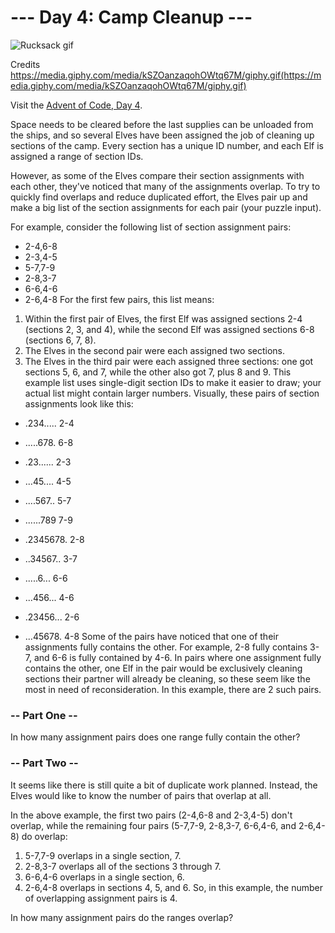 # --- Day 4: Camp Cleanup ---


![Rucksack gif](https://media.giphy.com/media/kSZOanzaqohOWtq67M/giphy.gif)

Credits https://media.giphy.com/media/kSZOanzaqohOWtq67M/giphy.gif(https://media.giphy.com/media/kSZOanzaqohOWtq67M/giphy.gif)


Visit the [Advent of Code, Day 4](https://adventofcode.com/2022/day/4).

Space needs to be cleared before the last supplies can be unloaded from the ships, and so several Elves have been assigned the job of cleaning up sections of the camp. Every section has a unique ID number, and each Elf is assigned a range of section IDs.

However, as some of the Elves compare their section assignments with each other, they've noticed that many of the assignments overlap. To try to quickly find overlaps and reduce duplicated effort, the Elves pair up and make a big list of the section assignments for each pair (your puzzle input).

For example, consider the following list of section assignment pairs:

* 2-4,6-8
* 2-3,4-5
* 5-7,7-9
* 2-8,3-7
* 6-6,4-6
* 2-6,4-8
For the first few pairs, this list means:

1. Within the first pair of Elves, the first Elf was assigned sections 2-4 (sections 2, 3, and 4), while the second Elf was assigned sections 6-8 (sections 6, 7, 8).
1. The Elves in the second pair were each assigned two sections.
1. The Elves in the third pair were each assigned three sections: one got sections 5, 6, and 7, while the other also got 7, plus 8 and 9.
This example list uses single-digit section IDs to make it easier to draw; your actual list might contain larger numbers. Visually, these pairs of section assignments look like this:

* .234.....  2-4
* .....678.  6-8
 
* .23......  2-3
* ...45....  4-5
 
* ....567..  5-7
* ......789  7-9
 
* .2345678.  2-8
* ..34567..  3-7
 
* .....6...  6-6
* ...456...  4-6
 
* .23456...  2-6
* ...45678.  4-8
Some of the pairs have noticed that one of their assignments fully contains the other. For example, 2-8 fully contains 3-7, and 6-6 is fully contained by 4-6. In pairs where one assignment fully contains the other, one Elf in the pair would be exclusively cleaning sections their partner will already be cleaning, so these seem like the most in need of reconsideration. In this example, there are 2 such pairs.

### -- Part One --

In how many assignment pairs does one range fully contain the other?

### -- Part Two --

It seems like there is still quite a bit of duplicate work planned. Instead, the Elves would like to know the number of pairs that overlap at all.

In the above example, the first two pairs (2-4,6-8 and 2-3,4-5) don't overlap, while the remaining four pairs (5-7,7-9, 2-8,3-7, 6-6,4-6, and 2-6,4-8) do overlap:

1. 5-7,7-9 overlaps in a single section, 7.
1. 2-8,3-7 overlaps all of the sections 3 through 7.
1. 6-6,4-6 overlaps in a single section, 6.
1. 2-6,4-8 overlaps in sections 4, 5, and 6.
So, in this example, the number of overlapping assignment pairs is 4.

In how many assignment pairs do the ranges overlap?